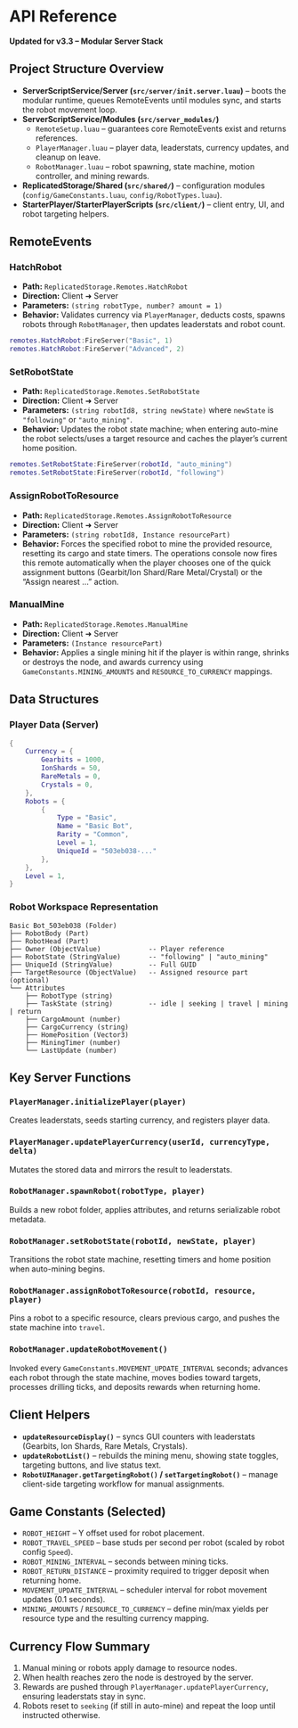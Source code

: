 # API Reference

**Updated for v3.3 – Modular Server Stack**

## Project Structure Overview
- **ServerScriptService/Server (`src/server/init.server.luau`)** – boots the modular runtime, queues RemoteEvents until modules sync, and starts the robot movement loop.
- **ServerScriptService/Modules (`src/server_modules/`)**
  - `RemoteSetup.luau` – guarantees core RemoteEvents exist and returns references.
  - `PlayerManager.luau` – player data, leaderstats, currency updates, and cleanup on leave.
  - `RobotManager.luau` – robot spawning, state machine, motion controller, and mining rewards.
- **ReplicatedStorage/Shared (`src/shared/`)** – configuration modules (`config/GameConstants.luau`, `config/RobotTypes.luau`).
- **StarterPlayer/StarterPlayerScripts (`src/client/`)** – client entry, UI, and robot targeting helpers.

## RemoteEvents

### HatchRobot
- **Path:** `ReplicatedStorage.Remotes.HatchRobot`
- **Direction:** Client ➜ Server
- **Parameters:** `(string robotType, number? amount = 1)`
- **Behavior:** Validates currency via `PlayerManager`, deducts costs, spawns robots through `RobotManager`, then updates leaderstats and robot count.

```lua
remotes.HatchRobot:FireServer("Basic", 1)
remotes.HatchRobot:FireServer("Advanced", 2)
```

### SetRobotState
- **Path:** `ReplicatedStorage.Remotes.SetRobotState`
- **Direction:** Client ➜ Server
- **Parameters:** `(string robotId8, string newState)` where `newState` is `"following"` or `"auto_mining"`.
- **Behavior:** Updates the robot state machine; when entering auto-mine the robot selects/uses a target resource and caches the player’s current home position.

```lua
remotes.SetRobotState:FireServer(robotId, "auto_mining")
remotes.SetRobotState:FireServer(robotId, "following")
```

### AssignRobotToResource
- **Path:** `ReplicatedStorage.Remotes.AssignRobotToResource`
- **Direction:** Client ➜ Server
- **Parameters:** `(string robotId8, Instance resourcePart)`
- **Behavior:** Forces the specified robot to mine the provided resource, resetting its cargo and state timers. The operations console now fires this remote automatically when the player chooses one of the quick assignment buttons (Gearbit/Ion Shard/Rare Metal/Crystal) or the “Assign nearest …” action.

### ManualMine
- **Path:** `ReplicatedStorage.Remotes.ManualMine`
- **Direction:** Client ➜ Server
- **Parameters:** `(Instance resourcePart)`
- **Behavior:** Applies a single mining hit if the player is within range, shrinks or destroys the node, and awards currency using `GameConstants.MINING_AMOUNTS` and `RESOURCE_TO_CURRENCY` mappings.

## Data Structures

### Player Data (Server)
```lua
{
    Currency = {
        Gearbits = 1000,
        IonShards = 50,
        RareMetals = 0,
        Crystals = 0,
    },
    Robots = {
        {
            Type = "Basic",
            Name = "Basic Bot",
            Rarity = "Common",
            Level = 1,
            UniqueId = "503eb038-..."
        },
    },
    Level = 1,
}
```

### Robot Workspace Representation
```
Basic Bot_503eb038 (Folder)
├── RobotBody (Part)
├── RobotHead (Part)
├── Owner (ObjectValue)            -- Player reference
├── RobotState (StringValue)       -- "following" | "auto_mining"
├── UniqueId (StringValue)         -- Full GUID
├── TargetResource (ObjectValue)   -- Assigned resource part (optional)
└── Attributes
    ├── RobotType (string)
    ├── TaskState (string)         -- idle | seeking | travel | mining | return
    ├── CargoAmount (number)
    ├── CargoCurrency (string)
    ├── HomePosition (Vector3)
    ├── MiningTimer (number)
    └── LastUpdate (number)
```

## Key Server Functions

### `PlayerManager.initializePlayer(player)`
Creates leaderstats, seeds starting currency, and registers player data.

### `PlayerManager.updatePlayerCurrency(userId, currencyType, delta)`
Mutates the stored data and mirrors the result to leaderstats.

### `RobotManager.spawnRobot(robotType, player)`
Builds a new robot folder, applies attributes, and returns serializable robot metadata.

### `RobotManager.setRobotState(robotId, newState, player)`
Transitions the robot state machine, resetting timers and home position when auto-mining begins.

### `RobotManager.assignRobotToResource(robotId, resource, player)`
Pins a robot to a specific resource, clears previous cargo, and pushes the state machine into `travel`.

### `RobotManager.updateRobotMovement()`
Invoked every `GameConstants.MOVEMENT_UPDATE_INTERVAL` seconds; advances each robot through the state machine, moves bodies toward targets, processes drilling ticks, and deposits rewards when returning home.

## Client Helpers
- **`updateResourceDisplay()`** – syncs GUI counters with leaderstats (Gearbits, Ion Shards, Rare Metals, Crystals).
- **`updateRobotList()`** – rebuilds the mining menu, showing state toggles, targeting buttons, and live status text.
- **`RobotUIManager.getTargetingRobot()` / `setTargetingRobot()`** – manage client-side targeting workflow for manual assignments.

## Game Constants (Selected)
- `ROBOT_HEIGHT` – Y offset used for robot placement.
- `ROBOT_TRAVEL_SPEED` – base studs per second per robot (scaled by robot config `Speed`).
- `ROBOT_MINING_INTERVAL` – seconds between mining ticks.
- `ROBOT_RETURN_DISTANCE` – proximity required to trigger deposit when returning home.
- `MOVEMENT_UPDATE_INTERVAL` – scheduler interval for robot movement updates (0.1 seconds).
- `MINING_AMOUNTS` / `RESOURCE_TO_CURRENCY` – define min/max yields per resource type and the resulting currency mapping.

## Currency Flow Summary
1. Manual mining or robots apply damage to resource nodes.
2. When health reaches zero the node is destroyed by the server.
3. Rewards are pushed through `PlayerManager.updatePlayerCurrency`, ensuring leaderstats stay in sync.
4. Robots reset to `seeking` (if still in auto-mine) and repeat the loop until instructed otherwise.
